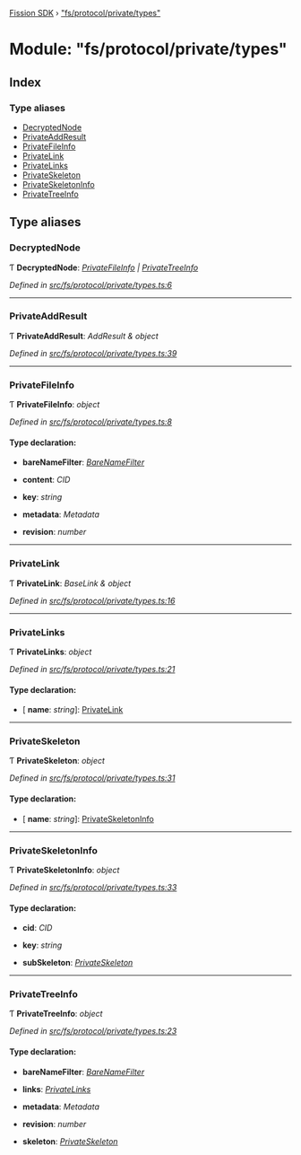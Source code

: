 [Fission SDK](../README.md) › ["fs/protocol/private/types"](_fs_protocol_private_types_.md)

# Module: "fs/protocol/private/types"

## Index

### Type aliases

* [DecryptedNode](_fs_protocol_private_types_.md#decryptednode)
* [PrivateAddResult](_fs_protocol_private_types_.md#privateaddresult)
* [PrivateFileInfo](_fs_protocol_private_types_.md#privatefileinfo)
* [PrivateLink](_fs_protocol_private_types_.md#privatelink)
* [PrivateLinks](_fs_protocol_private_types_.md#privatelinks)
* [PrivateSkeleton](_fs_protocol_private_types_.md#privateskeleton)
* [PrivateSkeletonInfo](_fs_protocol_private_types_.md#privateskeletoninfo)
* [PrivateTreeInfo](_fs_protocol_private_types_.md#privatetreeinfo)

## Type aliases

###  DecryptedNode

Ƭ **DecryptedNode**: *[PrivateFileInfo](_fs_protocol_private_types_.md#privatefileinfo) | [PrivateTreeInfo](_fs_protocol_private_types_.md#privatetreeinfo)*

*Defined in [src/fs/protocol/private/types.ts:6](https://github.com/fission-suite/webnative/blob/d222548/src/fs/protocol/private/types.ts#L6)*

___

###  PrivateAddResult

Ƭ **PrivateAddResult**: *AddResult & object*

*Defined in [src/fs/protocol/private/types.ts:39](https://github.com/fission-suite/webnative/blob/d222548/src/fs/protocol/private/types.ts#L39)*

___

###  PrivateFileInfo

Ƭ **PrivateFileInfo**: *object*

*Defined in [src/fs/protocol/private/types.ts:8](https://github.com/fission-suite/webnative/blob/d222548/src/fs/protocol/private/types.ts#L8)*

#### Type declaration:

* **bareNameFilter**: *[BareNameFilter](_fs_protocol_private_namefilter_.md#barenamefilter)*

* **content**: *CID*

* **key**: *string*

* **metadata**: *Metadata*

* **revision**: *number*

___

###  PrivateLink

Ƭ **PrivateLink**: *BaseLink & object*

*Defined in [src/fs/protocol/private/types.ts:16](https://github.com/fission-suite/webnative/blob/d222548/src/fs/protocol/private/types.ts#L16)*

___

###  PrivateLinks

Ƭ **PrivateLinks**: *object*

*Defined in [src/fs/protocol/private/types.ts:21](https://github.com/fission-suite/webnative/blob/d222548/src/fs/protocol/private/types.ts#L21)*

#### Type declaration:

* \[ **name**: *string*\]: [PrivateLink](_fs_protocol_private_types_.md#privatelink)

___

###  PrivateSkeleton

Ƭ **PrivateSkeleton**: *object*

*Defined in [src/fs/protocol/private/types.ts:31](https://github.com/fission-suite/webnative/blob/d222548/src/fs/protocol/private/types.ts#L31)*

#### Type declaration:

* \[ **name**: *string*\]: [PrivateSkeletonInfo](_fs_protocol_private_types_.md#privateskeletoninfo)

___

###  PrivateSkeletonInfo

Ƭ **PrivateSkeletonInfo**: *object*

*Defined in [src/fs/protocol/private/types.ts:33](https://github.com/fission-suite/webnative/blob/d222548/src/fs/protocol/private/types.ts#L33)*

#### Type declaration:

* **cid**: *CID*

* **key**: *string*

* **subSkeleton**: *[PrivateSkeleton](_fs_protocol_private_types_.md#privateskeleton)*

___

###  PrivateTreeInfo

Ƭ **PrivateTreeInfo**: *object*

*Defined in [src/fs/protocol/private/types.ts:23](https://github.com/fission-suite/webnative/blob/d222548/src/fs/protocol/private/types.ts#L23)*

#### Type declaration:

* **bareNameFilter**: *[BareNameFilter](_fs_protocol_private_namefilter_.md#barenamefilter)*

* **links**: *[PrivateLinks](_fs_protocol_private_types_.md#privatelinks)*

* **metadata**: *Metadata*

* **revision**: *number*

* **skeleton**: *[PrivateSkeleton](_fs_protocol_private_types_.md#privateskeleton)*
